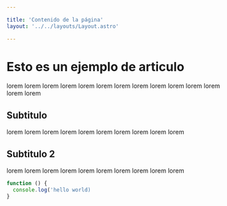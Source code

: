 ```yaml
---

title: 'Contenido de la página'
layout: '../../layouts/Layout.astro'

---
```


# Esto es un ejemplo de articulo

lorem lorem lorem lorem lorem lorem lorem lorem lorem lorem lorem lorem lorem lorem 

## Subtitulo

lorem lorem lorem lorem lorem lorem lorem lorem lorem lorem 

## Subtitulo 2

lorem lorem lorem lorem lorem lorem lorem lorem lorem lorem 

```javascript
function () {
  console.log('hello world)
}
```